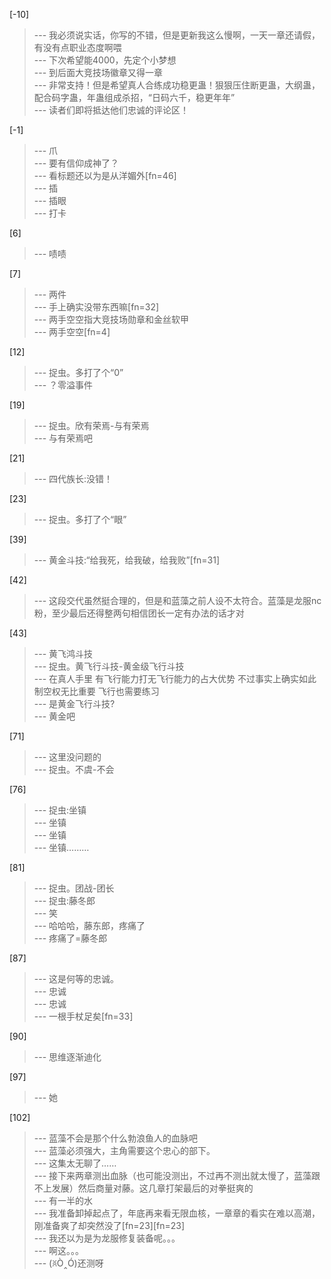
[-10] 
>--- 我必须说实话，你写的不错，但是更新我这么慢啊，一天一章还请假，有没有点职业态度啊喂<br>
>--- 下次希望能4000，先定个小梦想<br>
>--- 到后面大竞技场徽章又得一章<br>
>--- 非常支持！但是希望真人合练成功稳更蛊！狠狠压住断更蛊，大纲蛊，配合码字蛊，年蛊组成杀招，“日码六千，稳更年年”<br>
>--- 读者们即将抵达他们忠诚的评论区！<br>

[-1] 
>--- 爪<br>
>--- 要有信仰成神了？<br>
>--- 看标题还以为是从洋媚外[fn=46]<br>
>--- 插<br>
>--- 插眼<br>
>--- 打卡<br>

[6] 
>--- 啧啧<br>

[7] 
>--- 两件<br>
>--- 手上确实没带东西嘛[fn=32]<br>
>--- 两手空空指大竞技场勋章和金丝软甲<br>
>--- 两手空空[fn=4]<br>

[12] 
>--- 捉虫。多打了个“0”<br>
>--- ？零溢事件<br>

[19] 
>--- 捉虫。欣有荣焉-与有荣焉<br>
>--- 与有荣焉吧<br>

[21] 
>--- 四代族长:没错！<br>

[23] 
>--- 捉虫。多打了个“眼”<br>

[39] 
>--- 黄金斗技:“给我死，给我破，给我败”[fn=31]<br>

[42] 
>--- 这段交代虽然挺合理的，但是和蓝藻之前人设不太符合。蓝藻是龙服nc粉，至少最后还得整两句相信团长一定有办法的话才对<br>

[43] 
>--- 黄飞鸿斗技<br>
>--- 捉虫。黄飞行斗技-黄金级飞行斗技<br>
>--- 在真人手里  有飞行能力打无飞行能力的占大优势  不过事实上确实如此  制空权无比重要  飞行也需要练习<br>
>--- 是黄金飞行斗技?<br>
>--- 黄金吧<br>

[71] 
>--- 这里没问题的<br>
>--- 捉虫。不虞-不会<br>

[76] 
>--- 捉虫:坐镇<br>
>--- 坐镇<br>
>--- 坐镇<br>
>--- 坐镇………<br>

[81] 
>--- 捉虫。团战-团长<br>
>--- 捉虫:藤冬郎<br>
>--- 笑<br>
>--- 哈哈哈，藤东郎，疼痛了<br>
>--- 疼痛了=藤冬郎<br>

[87] 
>--- 这是何等的忠诚。<br>
>--- 忠诚<br>
>--- 忠诚<br>
>--- 一根手杖足矣[fn=33]<br>

[90] 
>--- 思维逐渐迪化<br>

[97] 
>--- 她<br>

[102] 
>--- 蓝藻不会是那个什么勃浪鱼人的血脉吧<br>
>--- 蓝藻必须强大，主角需要这个忠心的部下。<br>
>--- 这集太无聊了……<br>
>--- 接下来两章测出血脉（也可能没测出，不过再不测出就太慢了，蓝藻跟不上发展）然后商量对藤。这几章打架最后的对拳挺爽的<br>
>--- 有一半的水<br>
>--- 我准备卸掉起点了，年底再来看无限血核，一章章的看实在难以高潮，刚准备爽了却突然没了[fn=23][fn=23]<br>
>--- 我还以为是为龙服修复装备呢。。。<br>
>--- 啊这。。。<br>
>--- (ꐦÒ‸Ó)还测呀<br>
